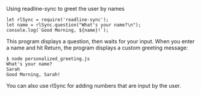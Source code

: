 <p>Using readline-sync to greet the user by names

</p>

```
let rlSync = require('readline-sync');
let name = rlSync.question("What's your name?\n");
console.log(`Good Morning, ${name}!`);
```

<p>This program displays a question, then waits for your input. When you enter a name and hit Return, the program displays a custom greeting message:

</p>

```
$ node personalized_greeting.js
What's your name?
Sarah
Good Morning, Sarah!
```

<p>You can also use rlSync for adding numbers that are input by the user.
</p>